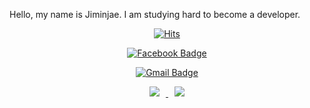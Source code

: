 Hello, my name is Jiminjae. I am studying hard to become a developer.

 <div align=center>
	
 [![Hits](https://hits.seeyoufarm.com/api/count/incr/badge.svg?url=https%3A%2F%2Fgithub.com%2Fzzsza)](https://hits.seeyoufarm.com) 

[![Facebook Badge](https://img.shields.io/badge/facebook-1877f2?style=flat-square&logo=facebook&logoColor=white&link=https://www.facebook.com/zzsza)](https://www.facebook.com/zzsza)

[![Gmail Badge](https://img.shields.io/badge/Gmail-d14836?style=flat-square&logo=Gmail&logoColor=white&link=mailto:snugyun01@gmail.com)](mailto:snugyun01@gmail.com)

<a href="https://instagram.com/alpox.dev">
    <img 
        src="http://img.shields.io/badge/-Instagram-ff69b4?style=flat&logo=Instagram&link=[https://instagram.com/alpox.dev/](https://www.instagram.com/ji_minjae/)"
        style="height : auto; margin-left : 10px; margin-right : 10px;"/>
</a>

	
<a href="https://alpox.kr">
    <img 
        src="http://img.shields.io/badge/-Tech%20Blog-655ced?style=flat&logo=github&link=[https://alpox.kr](https://alswo471.tistory.com/)"
        style="height : auto; margin-left : 10px; margin-right : 10px;"/>
</a>
  </div>
  

 
